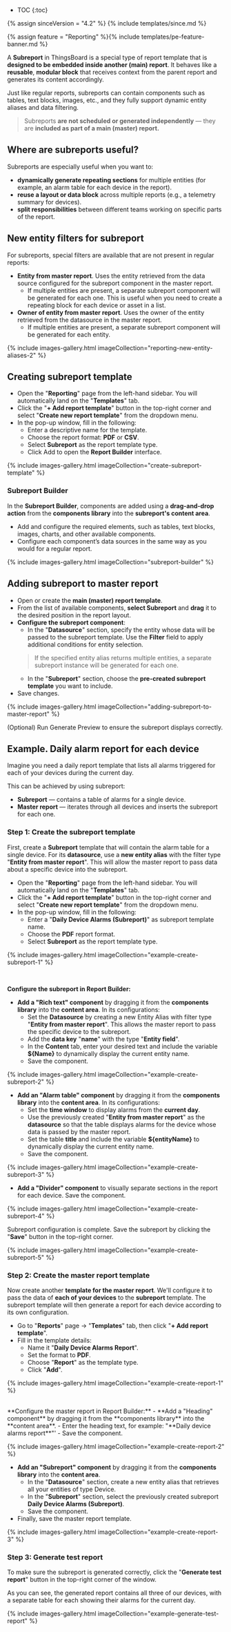 * TOC
{:toc}

{% assign sinceVersion = "4.2" %}
{% include templates/since.md %}

{% assign feature = "Reporting" %}{% include templates/pe-feature-banner.md %}

A **Subreport** in ThingsBoard is a special type of report template that is **designed to be embedded inside another (main) report**. 
It behaves like a **reusable**, **modular block** that receives context from the parent report and generates its content accordingly.

Just like regular reports, subreports can contain components such as tables, text blocks, images, etc., and they fully support dynamic entity aliases and data filtering.

> Subreports **are not scheduled or generated independently** — they are **included as part of a main (master) report.**

## Where are subreports useful?

Subreports are especially useful when you want to:

- **dynamically generate repeating sections** for multiple entities (for example, an alarm table for each device in the report).
- **reuse a layout or data block** across multiple reports (e.g., a telemetry summary for devices).
- **split responsibilities** between different teams working on specific parts of the report.

## New entity filters for subreport

For subreports, special filters are available that are not present in regular reports:
- **Entity from master report**. Uses the entity retrieved from the data source configured for the subreport component in the master report.
    - If multiple entities are present, a separate subreport component will be generated for each one. This is useful when you need to create a repeating block for each device or asset in a list.
- **Owner of entity from master report**. Uses the owner of the entity retrieved from the datasource in the master report.
    - If multiple entities are present, a separate subreport component will be generated for each entity.

{% include images-gallery.html imageCollection="reporting-new-entity-aliases-2" %}

## Creating subreport template

- Open the "**Reporting**" page from the left-hand sidebar. You will automatically land on the "**Templates**" tab.
- Click the "**+ Add report template**" button in the top-right corner and select "**Create new report template**" from the dropdown menu.
- In the pop-up window, fill in the following:
  - Enter a descriptive name for the template.
  - Choose the report format: **PDF** or **CSV**. 
  - Select **Subreport** as the report template type. 
  - Click Add to open the **Report Builder** interface.

{% include images-gallery.html imageCollection="create-subreport-template" %}

### Subreport Builder

In the **Subreport Builder**, components are added using a **drag-and-drop action** from the **components library** into the **subreport&#39;s content area**.
- Add and configure the required elements, such as tables, text blocks, images, charts, and other available components.
- Configure each component’s data sources in the same way as you would for a regular report.

{% include images-gallery.html imageCollection="subreport-builder" %}

## Adding subreport to master report

- Open or create the **main (master) report template**.
- From the list of available components, **select Subreport** and **drag** it to the desired position in the report layout.
- **Configure the subreport component**:
  - In the "**Datasource**" section, specify the entity whose data will be passed to the subreport template. Use the **Filter** field to apply additional conditions for entity selection.
  > If the specified entity alias returns multiple entities, a separate subreport instance will be generated for each one.
  - In the "**Subreport**" section, choose the **pre-created subreport template** you want to include.
- Save changes.

{% include images-gallery.html imageCollection="adding-subreport-to-master-report" %}

(Optional) Run Generate Preview to ensure the subreport displays correctly.

## Example. Daily alarm report for each device

Imagine you need a daily report template that lists all alarms triggered for each of your devices during the current day.

This can be achieved by using subreport:
- **Subreport** — contains a table of alarms for a single device.
- **Master report** — iterates through all devices and inserts the subreport for each one.

### Step 1: Create the subreport template

First, create a **Subreport** template that will contain the alarm table for a single device.
For its **datasource**, use a **new entity alias** with the filter type "**Entity from master report**".
This will allow the master report to pass data about a specific device into the subreport.

- Open the "**Reporting**" page from the left-hand sidebar. You will automatically land on the "**Templates**" tab.
- Click the "**+ Add report template**" button in the top-right corner and select "**Create new report template**" from the dropdown menu.
- In the pop-up window, fill in the following:
  - Enter a "**Daily Device Alarms (Subreport)**" as subreport template name. 
  - Choose the **PDF** report format.
  - Select **Subreport** as the report template type.

{% include images-gallery.html imageCollection="example-create-subreport-1" %}

<br>

**Configure the subreport in Report Builder:**
- **Add a "Rich text" component** by dragging it from the **components library** into the **content area**. In its configurations:
    - Set the **Datasource** by creating a new Entity Alias with filter type "**Entity from master report**". This allows the master report to pass the specific device to the subreport.
    - Add the **data key** "**name**" with the type "**Entity field**".
    - In the **Content** tab, enter your desired text and include the variable **${Name}** to dynamically display the current entity name.
  - Save the component.

{% include images-gallery.html imageCollection="example-create-subreport-2" %}
- **Add an "Alarm table" component** by dragging it from the **components library** into the **content area**. In its configurations:
  - Set the **time window** to display alarms from the **current day**.
  - Use the previously created "**Entity from master report**" as the **datasource** so that the table displays alarms for the device whose data is passed by the master report.
  - Set the table **title** and include the variable **${entityName}** to dynamically display the current entity name.
  - Save the component.

{% include images-gallery.html imageCollection="example-create-subreport-3" %}

- **Add a "Divider" component** to visually separate sections in the report for each device. Save the component.

{% include images-gallery.html imageCollection="example-create-subreport-4" %} 

Subreport configuration is complete. Save the subreport by clicking the "**Save**" button in the top-right corner.

{% include images-gallery.html imageCollection="example-create-subreport-5" %}

### Step 2: Create the master report template

Now create another **template for the master report**.
We&#39;ll configure it to pass the data of **each of your devices** to the **subreport** template. The subreport template will then generate a report for each device according to its own configuration.

- Go to "**Reports**" page → "**Templates**" tab, then click "**+ Add report template**".
- Fill in the template details:
  - Name it "**Daily Device Alarms Report**".
  - Set the format to **PDF**.
  - Choose "**Report**" as the template type. 
  - Click "**Add**".

{% include images-gallery.html imageCollection="example-create-report-1" %}

<br>
**Configure the master report in Report Builder:**
- **Add a "Heading" component** by dragging it from the **components library** into the **content area**.
  - Enter the heading text, for example: "**Daily device alarms report**"'
  - Save the component.

{% include images-gallery.html imageCollection="example-create-report-2" %}

- **Add an "Subreport" component** by dragging it from the **components library** into the **content area**. 
  - In the "**Datasource**" section, create a new entity alias that retrieves all your entities of type Device. 
  - In the "**Subreport**" section, select the previously created subreport **Daily Device Alarms (Subreport)**.
  - Save the component.
- Finally, save the master report template.

{% include images-gallery.html imageCollection="example-create-report-3" %}

### Step 3: Generate test report

To make sure the subreport is generated correctly, click the "**Generate test report**" button in the top-right corner of the window.

As you can see, the generated report contains all three of our devices, with a separate table for each showing their alarms for the current day.

{% include images-gallery.html imageCollection="example-generate-test-report" %}